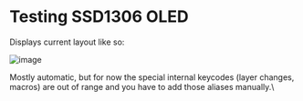 # Testing SSD1306 OLED 
Displays current layout like so: 

![image](https://user-images.githubusercontent.com/33560291/103841278-09f74700-5048-11eb-9266-775533154169.jpg)

Mostly automatic, but for now the special internal keycodes (layer changes, macros) are out of range and you have to add those aliases manually.\
